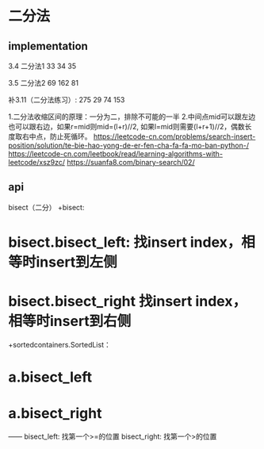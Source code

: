 # 二分法

## implementation
3.4 二分法1
33 34 35

3.5 二分法2
69 162 81

补3.11（二分法练习）: 275 29 74 153


1.二分法收缩区间的原理：一分为二，排除不可能的一半
2.中间点mid可以跟左边也可以跟右边，如果r=mid则mid=(l+r)//2, 如果l=mid则需要(l+r+1)//2，偶数长度取右中点，防止死循环。
https://leetcode-cn.com/problems/search-insert-position/solution/te-bie-hao-yong-de-er-fen-cha-fa-fa-mo-ban-python-/
https://leetcode-cn.com/leetbook/read/learning-algorithms-with-leetcode/xsz9zc/ 
https://suanfa8.com/binary-search/02/ 

## api  
bisect（二分）
+bisect:
# bisect.bisect_left: 找insert index，相等时insert到左侧
# bisect.bisect_right 找insert index，相等时insert到右侧

+sortedcontainers.SortedList：
# a.bisect_left
# a.bisect_right
——
bisect_left: 找第一个>=的位置
bisect_right: 找第一个>的位置